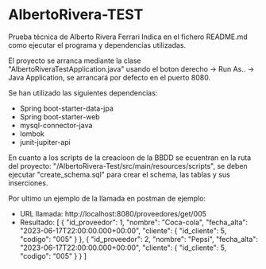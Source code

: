 # AlbertoRivera-TEST
Prueba técnica de Alberto Rivera Ferrari
Indica en el fichero README.md como ejecutar el programa y dependencias utilizadas. 

El proyecto se arranca mediante la clase "AlbertoRiveraTestApplication.java" usando el boton derecho -> Run As.. -> Java Application,
se arrancará por defecto en el puerto 8080.

Se han utilizado las siguientes dependencias:
  - Spring boot-starter-data-jpa
  - Spring boot-starter-web
  - mysql-connector-java
  - lombok
  - junit-jupiter-api
 
En cuanto a los scripts de la creacioon de la BBDD se ecuentran en la ruta del proyecto: "/AlbertoRivera-Test/src/main/resources/scripts",
se deben ejecutar "create_schema.sql" para crear el schema, las tablas y sus inserciones.

Por ultimo un ejemplo de la llamada en postman de ejemplo:
 - URL llamada: http://localhost:8080/proveedores/get/005
 - Resultado: [
                {
                    "id_proveedor": 1,
                    "nombre": "Coca-cola",
                    "fecha_alta": "2023-06-17T22:00:00.000+00:00",
                    "cliente": {
                        "id_cliente": 5,
                        "codigo": "005"
                    }
                },
                {
                    "id_proveedor": 2,
                    "nombre": "Pepsi",
                    "fecha_alta": "2023-06-17T22:00:00.000+00:00",
                    "cliente": {
                        "id_cliente": 5,
                        "codigo": "005"
                    }
                }
            ]
